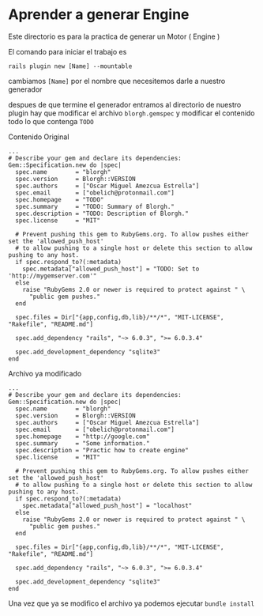 # Aprender a generar Engine

Este directorio es para la practica de generar un Motor ( Engine )

El comando para iniciar el trabajo es

```
rails plugin new [Name] --mountable
```

cambiamos `[Name]` por el nombre que necesitemos darle a nuestro generador

despues de que termine el generador entramos al directorio de nuestro plugin hay que modificar el archivo `blorgh.gemspec`
y modificar el contenido todo lo que contenga `TODO`

Contenido Original
```
...
# Describe your gem and declare its dependencies:
Gem::Specification.new do |spec|
  spec.name        = "blorgh"
  spec.version     = Blorgh::VERSION
  spec.authors     = ["Oscar Miguel Amezcua Estrella"]
  spec.email       = ["obelich@protonmail.com"]
  spec.homepage    = "TODO"
  spec.summary     = "TODO: Summary of Blorgh."
  spec.description = "TODO: Description of Blorgh."
  spec.license     = "MIT"

  # Prevent pushing this gem to RubyGems.org. To allow pushes either set the 'allowed_push_host'
  # to allow pushing to a single host or delete this section to allow pushing to any host.
  if spec.respond_to?(:metadata)
    spec.metadata["allowed_push_host"] = "TODO: Set to 'http://mygemserver.com'"
  else
    raise "RubyGems 2.0 or newer is required to protect against " \
      "public gem pushes."
  end

  spec.files = Dir["{app,config,db,lib}/**/*", "MIT-LICENSE", "Rakefile", "README.md"]

  spec.add_dependency "rails", "~> 6.0.3", ">= 6.0.3.4"

  spec.add_development_dependency "sqlite3"
end
```



Archivo ya modificado
```
...
# Describe your gem and declare its dependencies:
Gem::Specification.new do |spec|
  spec.name        = "blorgh"
  spec.version     = Blorgh::VERSION
  spec.authors     = ["Oscar Miguel Amezcua Estrella"]
  spec.email       = ["obelich@protonmail.com"]
  spec.homepage    = "http://google.com"
  spec.summary     = "Some information."
  spec.description = "Practic how to create engine"
  spec.license     = "MIT"

  # Prevent pushing this gem to RubyGems.org. To allow pushes either set the 'allowed_push_host'
  # to allow pushing to a single host or delete this section to allow pushing to any host.
  if spec.respond_to?(:metadata)
    spec.metadata["allowed_push_host"] = "localhost"
  else
    raise "RubyGems 2.0 or newer is required to protect against " \
      "public gem pushes."
  end

  spec.files = Dir["{app,config,db,lib}/**/*", "MIT-LICENSE", "Rakefile", "README.md"]

  spec.add_dependency "rails", "~> 6.0.3", ">= 6.0.3.4"

  spec.add_development_dependency "sqlite3"
end
```

Una vez que ya se modifico el archivo ya podemos ejecutar `bundle install`